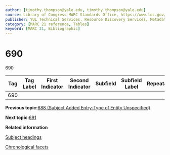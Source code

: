 ```yaml
---
author: [timothy.thompson@yale.edu, timothy.thompson@yale.edu]
source: Library of Congress MARC Standards Office, https://www.loc.gov/marc/bibliographic/bd690.html
publisher: YUL Technical Services, Resource Discovery Services, Metadata Services Unit
category: [MARC 21 reference, Tables]
keyword: [MARC 21, Bibliographic]
---
```


# 690

690

|Tag|Tag Label|First Indicator|Second Indicator|Subfield|Subfield Label|Repeatable|
|---|---------|---------------|----------------|--------|--------------|----------|
|690| | | | | | |

**Previous topic:**[688 \(Subject Added Entry-Type of Entity Unspecified\)](../tables/688_bib_table.md)

**Next topic:**[691](../tables/691_bib_table.md)

**Related information**  


[Subject headings](../tasks/concepts/subject_headings.md)

[Chronological facets](../tasks/events/chronological_facets.md)

